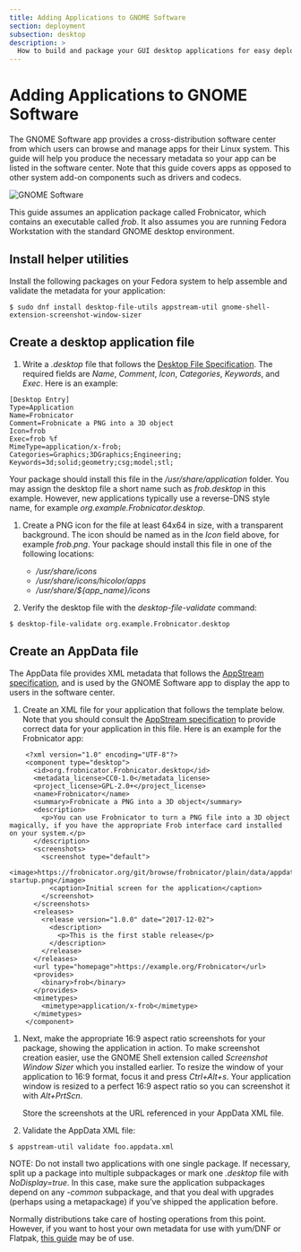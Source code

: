 ```yaml
---
title: Adding Applications to GNOME Software
section: deployment
subsection: desktop
description: >
  How to build and package your GUI desktop applications for easy deployment by your users
---
```


# Adding Applications to GNOME Software

The GNOME Software app provides a cross-distribution software center from which users can browse and manage apps for their Linux system.  This guide will help you produce the necessary metadata so your app can be listed in the software center.  Note that this guide covers apps as opposed to other system add-on components such as drivers and codecs.

![GNOME Software](/content/deployment/desktop/steam-gnome-software.png  "Example of Steam listing in GNOME Software")

This guide assumes an application package called Frobnicator, which contains an executable called *frob*.  It also assumes you are running Fedora Workstation with the standard GNOME desktop environment.

## Install helper utilities

Install the following packages on your Fedora system to help assemble
and validate the metadata for your application:

```console
$ sudo dnf install desktop-file-utils appstream-util gnome-shell-extension-screenshot-window-sizer
```

## Create a desktop application file

1. Write a *.desktop* file that follows the [Desktop File
   Specification](https://specifications.freedesktop.org/desktop-entry-spec/desktop-entry-spec-latest.html#introduction).
   The required fields are *Name*, *Comment*, *Icon*, *Categories*,
   *Keywords*, and *Exec*.  Here is an example:
   
```console
[Desktop Entry]
Type=Application
Name=Frobnicator
Comment=Frobnicate a PNG into a 3D object
Icon=frob
Exec=frob %f
MimeType=application/x-frob;
Categories=Graphics;3DGraphics;Engineering;
Keywords=3d;solid;geometry;csg;model;stl;
```
	
   Your package should install this file in the
   */usr/share/application* folder.  You may assign the desktop file a
   short name such as *frob.desktop* in this example.  However, new
   applications typically use a reverse-DNS style name, for example
   *org.example.Frobnicator.desktop*.

1. Create a PNG icon for the file at least 64x64 in size, with a
   transparent background.  The icon should be named as in the *Icon*
   field above, for example *frob.png*.  Your package should install
   this file in one of the following locations:
   - */usr/share/icons*
   - */usr/share/icons/hicolor/apps*
   - */usr/share/${app_name}/icons*
   
1. Verify the desktop file with the *desktop-file-validate* command:

```console
$ desktop-file-validate org.example.Frobnicator.desktop
```
   
## Create an AppData file

The AppData file provides XML metadata that follows the [AppStream
specification](https://www.freedesktop.org/software/appstream/docs/),
and is used by the GNOME Software app to display the app to users in
the software center.

1. Create an XML file for your application that follows the template
   below. Note that you should consult the [AppStream
   specification](https://www.freedesktop.org/software/appstream/docs/)
   to provide correct data for your application in this file.  Here is
   an example for the Frobnicator app:
   
```console
    <?xml version="1.0" encoding="UTF-8"?>
    <component type="desktop">
      <id>org.frobnicator.Frobnicator.desktop</id>
      <metadata_license>CC0-1.0</metadata_license>
      <project_license>GPL-2.0+</project_license>
      <name>Frobnicator</name>
      <summary>Frobnicate a PNG into a 3D object</summary>
      <description>
        <p>You can use Frobnicator to turn a PNG file into a 3D object magically, if you have the appropriate Frob interface card installed on your system.</p>
      </description>
      <screenshots>
        <screenshot type="default">
          <image>https://frobnicator.org/git/browse/frobnicator/plain/data/appdata/frob-startup.png</image>
          <caption>Initial screen for the application</caption>
        </screenshot>
      </screenshots>
      <releases>
        <release version="1.0.0" date="2017-12-02">
          <description>
            <p>This is the first stable release</p>
          </description>
        </release>
      </releases>
      <url type="homepage">https://example.org/Frobnicator</url>
      <provides>
        <binary>frob</binary>
      </provides>
      <mimetypes>
        <mimetype>application/x-frob</mimetype>
      </mimetypes>
    </component>
```

1. Next, make the appropriate 16:9 aspect ratio screenshots for your
   package, showing the application in action.  To make screenshot
   creation easier, use the GNOME Shell extension called *Screenshot
   Window Sizer* which you installed earlier.  To resize the window of
   your application to 16:9 format, focus it and press *Ctrl+Alt+s*.
   Your application window is resized to a perfect 16:9 aspect ratio
   so you can screenshot it with *Alt+PrtScn*.
   
   Store the screenshots at the URL referenced in your AppData XML file.

1. Validate the AppData XML file:

```console
$ appstream-util validate foo.appdata.xml
```

NOTE: Do not install two applications with one single package. If
necessary, split up a package into multiple subpackages or mark one
*.desktop* file with *NoDisplay=true*. In this case, make sure the
application subpackages depend on any *-common* subpackage, and that
you deal with upgrades (perhaps using a metapackage) if you’ve shipped
the application before.

Normally distributions take care of hosting operations from this
point.  However, if you want to host your own metadata for use with
yum/DNF or Flatpak, [this guide](hosting-metadata.html) may be of use.
